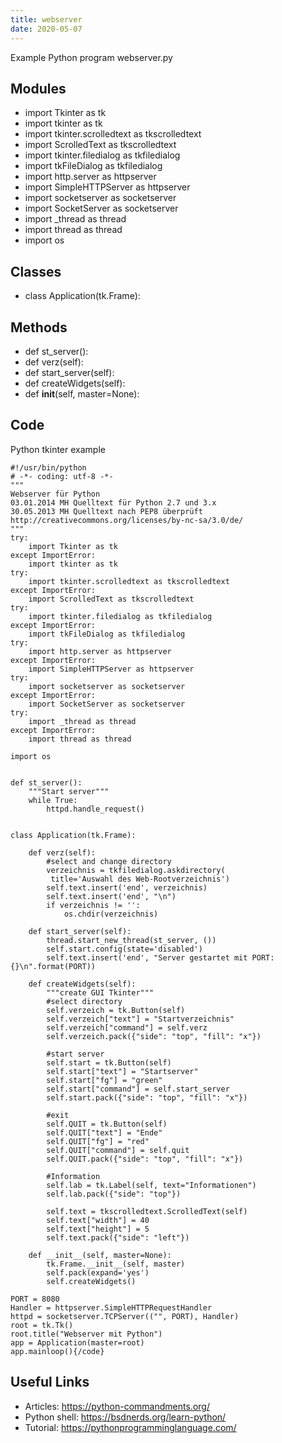 ```yaml
---
title: webserver
date: 2020-05-07
---
```

Example Python program webserver.py

## Modules

* import Tkinter as tk
* import tkinter as tk   
* import tkinter.scrolledtext as tkscrolledtext
* import ScrolledText as tkscrolledtext
* import tkinter.filedialog as tkfiledialog
* import tkFileDialog as tkfiledialog
* import http.server as httpserver
* import SimpleHTTPServer as httpserver
* import socketserver as socketserver
* import SocketServer as socketserver
* import _thread as thread
* import thread as thread
* import os

## Classes

* class Application(tk.Frame):

## Methods

* def st_server():
* def verz(self):
* def start_server(self):
* def createWidgets(self):
* def __init__(self, master=None):

## Code

Python tkinter example

    #!/usr/bin/python
    # -*- coding: utf-8 -*-
    """
    Webserver für Python
    03.01.2014 MH Quelltext für Python 2.7 und 3.x
    30.05.2013 MH Quelltext nach PEP8 überprüft
    http://creativecommons.org/licenses/by-nc-sa/3.0/de/
    """
    try:
        import Tkinter as tk
    except ImportError:
        import tkinter as tk   
    try:
        import tkinter.scrolledtext as tkscrolledtext
    except ImportError:
        import ScrolledText as tkscrolledtext
    try:
        import tkinter.filedialog as tkfiledialog
    except ImportError:
        import tkFileDialog as tkfiledialog
    try:
        import http.server as httpserver
    except ImportError:
        import SimpleHTTPServer as httpserver
    try:
        import socketserver as socketserver
    except ImportError:
        import SocketServer as socketserver
    try:
        import _thread as thread
    except ImportError:
        import thread as thread
    
    import os
    
    
    def st_server():
        """Start server"""
        while True:
            httpd.handle_request()
    
    
    class Application(tk.Frame):
    
        def verz(self):
            #select and change directory
            verzeichnis = tkfiledialog.askdirectory(
             title='Auswahl des Web-Rootverzeichnis')
            self.text.insert('end', verzeichnis)
            self.text.insert('end', "\n")
            if verzeichnis != '':
                os.chdir(verzeichnis)
    
        def start_server(self):
            thread.start_new_thread(st_server, ())
            self.start.config(state='disabled')
            self.text.insert('end', "Server gestartet mit PORT: {}\n".format(PORT))
    
        def createWidgets(self):
            """create GUI Tkinter"""
            #select directory
            self.verzeich = tk.Button(self)
            self.verzeich["text"] = "Startverzeichnis"
            self.verzeich["command"] = self.verz
            self.verzeich.pack({"side": "top", "fill": "x"})
    
            #start server
            self.start = tk.Button(self)
            self.start["text"] = "Startserver"
            self.start["fg"] = "green"
            self.start["command"] = self.start_server
            self.start.pack({"side": "top", "fill": "x"})
    
            #exit
            self.QUIT = tk.Button(self)
            self.QUIT["text"] = "Ende"
            self.QUIT["fg"] = "red"
            self.QUIT["command"] = self.quit
            self.QUIT.pack({"side": "top", "fill": "x"})
    
            #Information
            self.lab = tk.Label(self, text="Informationen")
            self.lab.pack({"side": "top"})
    
            self.text = tkscrolledtext.ScrolledText(self)
            self.text["width"] = 40
            self.text["height"] = 5
            self.text.pack({"side": "left"})
    
        def __init__(self, master=None):
            tk.Frame.__init__(self, master)
            self.pack(expand='yes')
            self.createWidgets()
    
    PORT = 8080
    Handler = httpserver.SimpleHTTPRequestHandler
    httpd = socketserver.TCPServer(("", PORT), Handler)
    root = tk.Tk()
    root.title("Webserver mit Python")
    app = Application(master=root)
    app.mainloop(){/code}

## Useful Links

- Articles: https://python-commandments.org/
- Python shell: https://bsdnerds.org/learn-python/
- Tutorial: https://pythonprogramminglanguage.com/
